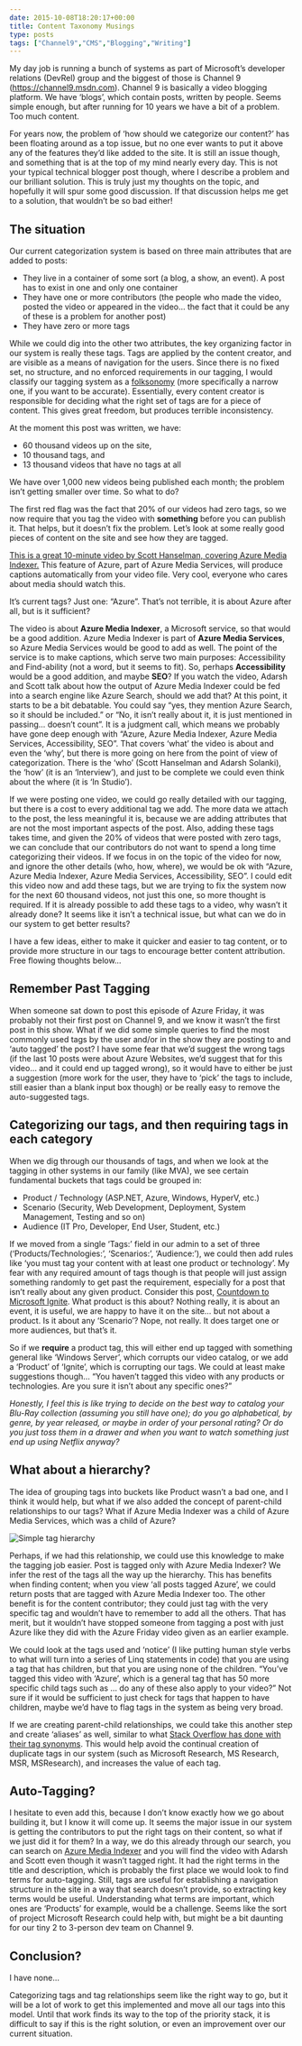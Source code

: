 ```yaml
---
date: 2015-10-08T18:20:17+00:00
title: Content Taxonomy Musings
type: posts
tags: ["Channel9","CMS","Blogging","Writing"]
---
```

My day job is running a bunch of systems as part of Microsoft’s developer relations (DevRel) group and the biggest of those is Channel 9 (<https://channel9.msdn.com>). Channel 9 is basically a video blogging platform. We have ‘blogs’, which contain posts, written by people. Seems simple enough, but after running for 10 years we have a bit of a problem. Too much content.

For years now, the problem of ‘how should we categorize our content?’ has been floating around as a top issue, but no one ever wants to put it above any of the features they’d like added to the site. It is still an issue though, and something that is at the top of my mind nearly every day. This is not your typical technical blogger post though, where I describe a problem and our brilliant solution. This is truly just my thoughts on the topic, and hopefully it will spur some good discussion. If that discussion helps me get to a solution, that wouldn’t be so bad either!

## The situation

Our current categorization system is based on three main attributes that are added to posts:

  * They live in a container of some sort (a blog, a show, an event). A post has to exist in one and only one container
  * They have one or more contributors (the people who made the video, posted the video or appeared in the video… the fact that it could be any of these is a problem for another post)
  * They have zero or more tags

While we could dig into the other two attributes, the key organizing factor in our system is really these tags. Tags are applied by the content creator, and are visible as a means of navigation for the users. Since there is no fixed set, no structure, and no enforced requirements in our tagging, I would classify our tagging system as a [folksonomy](https://en.wikipedia.org/wiki/Folksonomy) (more specifically a narrow one, if you want to be accurate). Essentially, every content creator is responsible for deciding what the right set of tags are for a piece of content. This gives great freedom, but produces terrible inconsistency.

At the moment this post was written, we have:

  * 60 thousand videos up on the site,
  * 10 thousand tags, and
  * 13 thousand videos that have no tags at all

We have over 1,000 new videos being published each month; the problem isn’t getting smaller over time. So what to do?

The first red flag was the fact that 20% of our videos had zero tags, so we now require that you tag the video with **something** before you can publish it. That helps, but it doesn’t fix the problem. Let’s look at some really good pieces of content on the site and see how they are tagged.

[This is a great 10-minute video by Scott Hanselman, covering Azure Media Indexer.](https://channel9.msdn.com/Shows/Azure-Friday/Azure-Media-Indexer-autoatically-creates-transcripts-for-your-media-with-Adarsh-Solanki) This feature of Azure, part of Azure Media Services, will produce captions automatically from your video file. Very cool, everyone who cares about media should watch this.

It’s current tags? Just one: “Azure”. That’s not terrible, it is about Azure after all, but is it sufficient?

The video is about **Azure Media Indexer**, a Microsoft service, so that would be a good addition. Azure Media Indexer is part of **Azure Media Services**, so Azure Media Services would be good to add as well. The point of the service is to make captions, which serve two main purposes: Accessibility and Find-ability (not a word, but it seems to fit). So, perhaps **Accessibility** would be a good addition, and maybe **SEO**? If you watch the video, Adarsh and Scott talk about how the output of Azure Media Indexer could be fed into a search engine like Azure Search, should we add that? At this point, it starts to be a bit debatable. You could say “yes, they mention Azure Search, so it should be included.” or “No, it isn’t really about it, it is just mentioned in passing… doesn’t count”. It is a judgment call, which means we probably have gone deep enough with “Azure, Azure Media Indexer, Azure Media Services, Accessibility, SEO”. That covers ‘what’ the video is about and even the ‘why’, but there is more going on here from the point of view of categorization. There is the ‘who’ (Scott Hanselman and Adarsh Solanki), the ‘how’ (it is an ‘Interview’), and just to be complete we could even think about the where (it is ‘In Studio’).

If we were posting one video, we could go really detailed with our tagging, but there is a cost to every additional tag we add. The more data we attach to the post, the less meaningful it is, because we are adding attributes that are not the most important aspects of the post. Also, adding these tags takes time, and given the 20% of videos that were posted with zero tags, we can conclude that our contributors do not want to spend a long time categorizing their videos. If we focus in on the topic of the video for now, and ignore the other details (who, how, where), we would be ok with “Azure, Azure Media Indexer, Azure Media Services, Accessibility, SEO”. I could edit this video now and add these tags, but we are trying to fix the system now for the next 60 thousand videos, not just this one, so more thought is required. If it is already possible to add these tags to a video, why wasn’t it already done? It seems like it isn’t a technical issue, but what can we do in our system to get better results?

I have a few ideas, either to make it quicker and easier to tag content, or to provide more structure in our tags to encourage better content attribution. Free flowing thoughts below…

## Remember Past Tagging

When someone sat down to post this episode of Azure Friday, it was probably not their first post on Channel 9, and we know it wasn’t the first post in this show. What if we did some simple queries to find the most commonly used tags by the user and/or in the show they are posting to and ‘auto tagged’ the post? I have some fear that we’d suggest the wrong tags (if the last 10 posts were about Azure Websites, we’d suggest that for this video… and it could end up tagged wrong), so it would have to either be just a suggestion (more work for the user, they have to ‘pick’ the tags to include, still easier than a blank input box though) or be really easy to remove the auto-suggested tags.

## Categorizing our tags, and then requiring tags in each category

When we dig through our thousands of tags, and when we look at the tagging in other systems in our family (like MVA), we see certain fundamental buckets that tags could be grouped in:

  * Product / Technology (ASP.NET, Azure, Windows, HyperV, etc.)
  * Scenario (Security, Web Development, Deployment, System Management, Testing and so on)
  * Audience (IT Pro, Developer, End User, Student, etc.)

If we moved from a single ‘Tags:’ field in our admin to a set of three (‘Products/Technologies:’, ‘Scenarios:’, ‘Audience:’), we could then add rules like ‘you must tag your content with at least one product or technology’. My fear with any required amount of tags though is that people will just assign something randomly to get past the requirement, especially for a post that isn’t really about any given product. Consider this post, [Countdown to Microsoft Ignite](https://channel9.msdn.com/Shows/Microsoft-Ignite-Countdown/Countdown-To-Microsoft-Ignite-CD5). What product is this about? Nothing really, it is about an event, it is useful, we are happy to have it on the site… but not about a product. Is it about any ‘Scenario’? Nope, not really. It does target one or more audiences, but that’s it.

So if we **require** a product tag, this will either end up tagged with something general like ‘Windows Server’, which corrupts our video catalog, or we add a ‘Product’ of ‘Ignite’, which is corrupting our tags. We could at least make suggestions though… “You haven’t tagged this video with any products or technologies. Are you sure it isn’t about any specific ones?”

_Honestly, I feel this is like trying to decide on the best way to catalog your Blu-Ray collection (assuming you still have one); do you go alphabetical, by genre, by year released, or maybe in order of your personal rating? Or do you just toss them in a drawer and when you want to watch something just end up using Netflix anyway?_

## What about a hierarchy?

The idea of grouping tags into buckets like Product wasn’t a bad one, and I think it would help, but what if we also added the concept of parent-child relationships to our tags? What if Azure Media Indexer was a child of Azure Media Services, which was a child of Azure?

![Simple tag hierarchy](/images/TagHiearchy.jpg)

Perhaps, if we had this relationship, we could use this knowledge to make the tagging job easier. Post is tagged only with Azure Media Indexer? We infer the rest of the tags all the way up the hierarchy. This has benefits when finding content; when you view ‘all posts tagged Azure’, we could return posts that are tagged with Azure Media Indexer too. The other benefit is for the content contributor; they could just tag with the very specific tag and wouldn’t have to remember to add all the others. That has merit, but it wouldn’t have stopped someone from tagging a post with just Azure like they did with the Azure Friday video given as an earlier example.

We could look at the tags used and ‘notice’ (I like putting human style verbs to what will turn into a series of Linq statements in code) that you are using a tag that has children, but that you are using none of the children. “You’ve tagged this video with ‘Azure’, which is a general tag that has 50 more specific child tags such as … do any of these also apply to your video?” Not sure if it would be sufficient to just check for tags that happen to have children, maybe we’d have to flag tags in the system as being very broad.

If we are creating parent-child relationships, we could take this another step and create ‘aliases’ as well, similar to what [Stack Overflow has done with their tag synonyms](https://stackoverflow.com/tags/synonyms?tab=newest&filter=all). This would help avoid the continual creation of duplicate tags in our system (such as Microsoft Research, MS Research, MSR, MSResearch), and increases the value of each tag.

## Auto-Tagging?

I hesitate to even add this, because I don’t know exactly how we go about building it, but I know it will come up. It seems the major issue in our system is getting the contributors to put the right tags on their content, so what if we just did it for them? In a way, we do this already through our search, you can search on [Azure Media Indexer](https://channel9.msdn.com/Search?term=Azure%20Media%20Indexer#ch9Search&lang-en=en) and you will find the video with Adarsh and Scott even though it wasn’t tagged right. It had the right terms in the title and description, which is probably the first place we would look to find terms for auto-tagging. Still, tags are useful for establishing a navigation structure in the site in a way that search doesn’t provide, so extracting key terms would be useful. Understanding what terms are important, which ones are ‘Products’ for example, would be a challenge. Seems like the sort of project Microsoft Research could help with, but might be a bit daunting for our tiny 2 to 3-person dev team on Channel 9.

## Conclusion?

I have none…

Categorizing tags and tag relationships seem like the right way to go, but it will be a lot of work to get this implemented and move all our tags into this model. Until that work finds its way to the top of the priority stack, it is difficult to say if this is the right solution, or even an improvement over our current situation.
